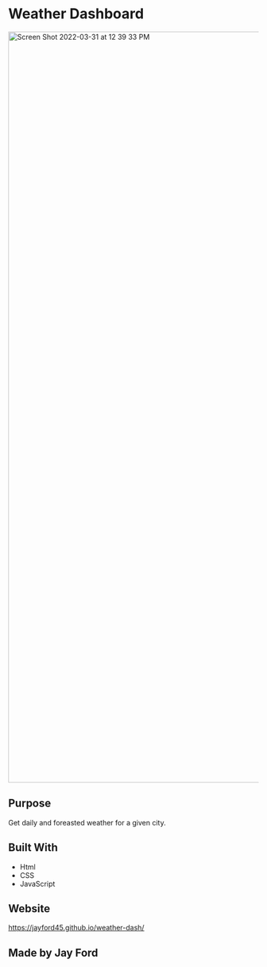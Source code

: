 # Weather Dashboard
<img width="1511" alt="Screen Shot 2022-03-31 at 12 39 33 PM" src="https://user-images.githubusercontent.com/93888416/161106491-76ad5b55-bb22-4a06-b23f-56b450aaa32a.png">


## Purpose
Get daily and foreasted weather for a given city.

## Built With
* Html
* CSS
* JavaScript

## Website
https://jayford45.github.io/weather-dash/

## Made by Jay Ford
